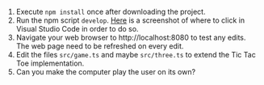 1. Execute `npm install` once after downloading the project.
2. Run the npm script `develop`. [Here](vs_code_npm_script.png) is a screenshot
   of where to click in Visual Studio Code in order to do so.
3. Navigate your web browser to http://localhost:8080 to test any edits.
   The web page need to be refreshed on every edit.
4. Edit the files `src/game.ts` and maybe `src/three.ts` to extend the Tic Tac Toe implementation.
5. Can you make the computer play the user on its own?
